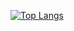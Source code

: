 [![Top Langs](https://github-readme-stats.vercel.app/api/top-langs/?username=stanfish06&hide_progress=false&exclude_repo=phage,bacteria-phage-simulation,google-colab,cartilage-simulator&langs_count=7&layout=donut)](https://github.com/stanfish06/github-readme-stats)
<!--
**stanfish06/stanfish06** is a ✨ _special_ ✨ repository because its `README.md` (this file) appears on your GitHub profile.

Here are some ideas to get you started:

- 🔭 I’m currently working on ...
- 🌱 I’m currently learning ...
- 👯 I’m looking to collaborate on ...
- 🤔 I’m looking for help with ...
- 💬 Ask me about ...
- 📫 How to reach me: ...
- 😄 Pronouns: ...
- ⚡ Fun fact: ...
-->
